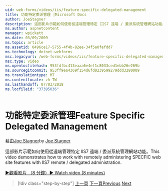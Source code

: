 ```yaml
---
uid: web-forms/videos/iis/feature-specific-delegated-management
title: 功能特定委派管理 |Microsoft Docs
author: JoeStagner
description: 這部影片示範如何使用從遠端管理特定 IIS7 遠端 / 委派系統管理網站功能。
ms.author: aspnetcontent
manager: wpickett
ms.date: 03/09/2009
ms.topic: article
ms.assetid: 0496ce17-5755-4f4b-82ee-34f5a0fefdd7
ms.technology: dotnet-webforms
msc.legacyurl: /web-forms/videos/iis/feature-specific-delegated-management
msc.type: video
ms.openlocfilehash: 953fdfbc413eaaa6e4ef1c8033ced1ebb26e269b
ms.sourcegitcommit: 953ff9ea4369f154d6fd0239599279ddd3280009
ms.translationtype: MT
ms.contentlocale: zh-TW
ms.lasthandoff: 07/03/2018
ms.locfileid: "37395036"
---
```

<a name="feature-specific-delegated-management"></a><span data-ttu-id="12d77-103">功能特定委派管理</span><span class="sxs-lookup"><span data-stu-id="12d77-103">Feature Specific Delegated Management</span></span>
====================
<span data-ttu-id="12d77-104">藉由[Joe Stagner](https://github.com/JoeStagner)</span><span class="sxs-lookup"><span data-stu-id="12d77-104">by [Joe Stagner](https://github.com/JoeStagner)</span></span>

<span data-ttu-id="12d77-105">這部影片示範如何使用從遠端管理特定 IIS7 遠端 / 委派系統管理網站功能。</span><span class="sxs-lookup"><span data-stu-id="12d77-105">This video demonstrates how to work with remotely administering SPECFIC web site features with IIS7 remote / delegated administration.</span></span>

[<span data-ttu-id="12d77-106">&#9654;觀看影片 （8 分鐘）</span><span class="sxs-lookup"><span data-stu-id="12d77-106">&#9654; Watch video (8 minutes)</span></span>](https://channel9.msdn.com/Blogs/ASP-NET-Site-Videos/feature-specific-delegated-management)

> [!div class="step-by-step"]
> <span data-ttu-id="12d77-107">[上一頁](working-with-iis7-deligated-admin.md)
> [下一頁](troubleshooting-production-aspnet-apps.md)</span><span class="sxs-lookup"><span data-stu-id="12d77-107">[Previous](working-with-iis7-deligated-admin.md)
[Next](troubleshooting-production-aspnet-apps.md)</span></span>
